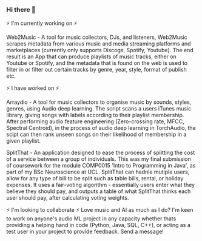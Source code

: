 ### Hi there 👋

⚡ I'm currently working on ⚡

Web2Music -  A tool for music collectors, DJs, and listeners, Web2Music scrapes metadata from various music and media streaming platforms and marketplaces (currently only supports Discogs, Spotify, Youtube). The end result is an App that can produce playlists of music tracks, either on Youtube or Spotify, and the metadata that is found on the web is used to filter in or filter out certain tracks by genre, year, style, format of publish etc.

⚡ I have worked on ⚡

Arraydio - A tool for music collectors to organise music by sounds, styles, genres, using Audio deep learning. The script scans a users iTunes music library, giving songs with labels according to their playlist membership. After performing audio feature engineering (Zero-crossing rate, MFCC, Spectral Centroid), in the process of audio deep learning in TorchAudio, the scipt can then rank unseen songs on their likelihood of membership in a given playlist.

SplitThat - An application designed to ease the process of splitting the cost of a service between a group of individuals. This was my final submission of coursework for the module COMP0015 'Intro to Programming in Java', as part of my BSc Neuroscience at UCL. SplitThat can hadnle mutiple users, allow for any type of bill to be split such as table bills, rental, or holiday expenses. It uses a fair-voting algorithm - essentially users enter what they believe they should pay, and outputs a table of what SplitThat thinks each user should pay,  after calculating voting weights.

⚡ I'm looking to collaborate ⚡
Love music and AI as much as I do? I'm keen to work on anyone's audio ML project in any capacity whether thats providing a helping hand in code (Python, Java, SQL, C++), or acting as a test user in your project to provide feedback. Send a message!





<!--
**billyderiley/billyderiley** is a ✨ _special_ ✨ repository because its `README.md` (this file) appears on your GitHub profile.

Here are some ideas to get you started:

- 🔭 I’m currently working on ... 
- 🌱 I’m currently learning ...
- 👯 I’m looking to collaborate on ...
- 🤔 I’m looking for help with ...
- 💬 Ask me about ...
- 📫 How to reach me: ...
- 😄 Pronouns: ...
- ⚡ Fun fact: ...
-->
